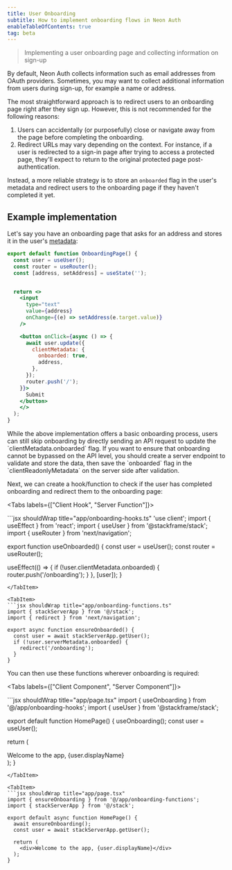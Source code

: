 ```yaml
---
title: User Onboarding
subtitle: How to implement onboarding flows in Neon Auth
enableTableOfContents: true
tag: beta
---
```


> Implementing a user onboarding page and collecting information on sign-up

By default, Neon Auth collects information such as email addresses from OAuth providers. Sometimes, you may want to collect additional information from users during sign-up, for example a name or address.

The most straightforward approach is to redirect users to an onboarding page right after they sign up. However, this is not recommended for the following reasons:

1. Users can accidentally (or purposefully) close or navigate away from the page before completing the onboarding.
2. Redirect URLs may vary depending on the context. For instance, if a user is redirected to a sign-in page after trying to access a protected page, they'll expect to return to the original protected page post-authentication.

Instead, a more reliable strategy is to store an `onboarded` flag in the user's metadata and redirect users to the onboarding page if they haven't completed it yet.

## Example implementation

Let's say you have an onboarding page that asks for an address and stores it in the user's [metadata](/docs/neon-auth/concepts/custom-user-data):

```jsx shouldWrap title="app/onboarding/page.tsx"
export default function OnboardingPage() {
  const user = useUser();
  const router = useRouter();
  const [address, setAddress] = useState('');


  return <>
    <input 
      type="text" 
      value={address} 
      onChange={(e) => setAddress(e.target.value)} 
    />

    <button onClick={async () => {
      await user.update({
        clientMetadata: {
          onboarded: true,
          address,
        },
      });
      router.push('/');
    }}>
      Submit
    </button>
    </>
  );
}
```

<Admonition type="note">
  While the above implementation offers a basic onboarding process, users can still skip onboarding by directly sending an API request to update the `clientMetadata.onboarded` flag. If you want to ensure that onboarding cannot be bypassed on the API level, you should create a server endpoint to validate and store the data, then save the `onboarded` flag in the `clientReadonlyMetadata` on the server side after validation.
</Admonition>

Next, we can create a hook/function to check if the user has completed onboarding and redirect them to the onboarding page:

<Tabs labels={["Client Hook", "Server Function"]}>

<TabItem>
```jsx shouldWrap title="app/onboarding-hooks.ts"
'use client';
import { useEffect } from 'react';
import { useUser } from '@stackframe/stack';
import { useRouter } from 'next/navigation';

export function useOnboarded() {
  const user = useUser();
  const router = useRouter();

  useEffect(() => {
    if (!user.clientMetadata.onboarded) {
      router.push('/onboarding');
    }
  }, [user]);
}
```
</TabItem>

<TabItem>
```jsx shouldWrap title="app/onboarding-functions.ts"
import { stackServerApp } from '@/stack';
import { redirect } from 'next/navigation';

export async function ensureOnboarded() {
  const user = await stackServerApp.getUser();
  if (!user.serverMetadata.onboarded) {
    redirect('/onboarding');
  }
}
```
</TabItem>

</Tabs>

You can then use these functions wherever onboarding is required:

<Tabs labels={["Client Component", "Server Component"]}>

<TabItem>
```jsx shouldWrap title="app/page.tsx"
import { useOnboarding } from '@/app/onboarding-hooks';
import { useUser } from '@stackframe/stack';

export default function HomePage() {
  useOnboarding();
  const user = useUser();

  return (
    <div>Welcome to the app, {user.displayName}</div>
  );
}
```
</TabItem>

<TabItem>
```jsx shouldWrap title="app/page.tsx"
import { ensureOnboarding } from '@/app/onboarding-functions';
import { stackServerApp } from '@/stack';

export default async function HomePage() {
  await ensureOnboarding();
  const user = await stackServerApp.getUser();

  return (
    <div>Welcome to the app, {user.displayName}</div>
  );
}
```
</TabItem>

</Tabs>
